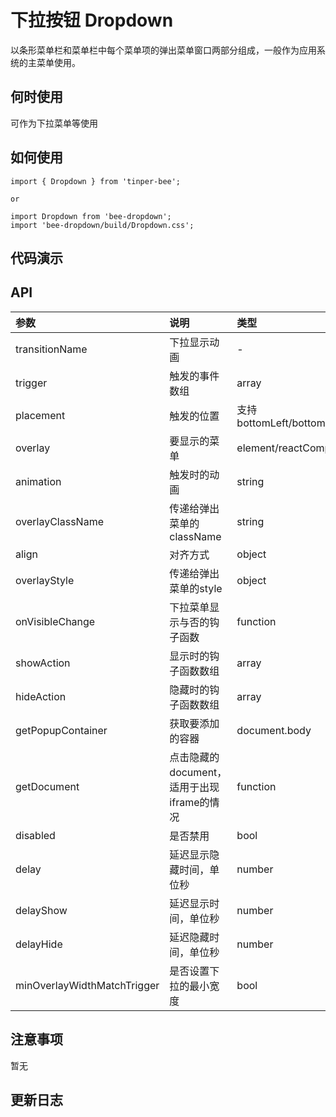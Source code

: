 # 下拉按钮 Dropdown

以条形菜单栏和菜单栏中每个菜单项的弹出菜单窗口两部分组成，一般作为应用系统的主菜单使用。

## 何时使用
可作为下拉菜单等使用

## 如何使用

```
import { Dropdown } from 'tinper-bee';

or

import Dropdown from 'bee-dropdown';
import 'bee-dropdown/build/Dropdown.css';

```

## 代码演示

## API

|参数|说明|类型|默认值|
|:--|:---|:----|:---|
|transitionName|下拉显示动画|-|-|
|trigger|触发的事件数组|array|['hover']|
|placement|触发的位置|支持bottomLeft/bottomCenter/bottomRight/topLeft/topCenter/topRight|'bottomLeft'|
|overlay|要显示的菜单|element/reactComponent|-|
|animation|触发时的动画|string|-|
|overlayClassName|传递给弹出菜单的className|string|''|
|align|对齐方式|object|{}|
|overlayStyle|传递给弹出菜单的style|object|{}|
|onVisibleChange|下拉菜单显示与否的钩子函数|function|() => {}|
|showAction|显示时的钩子函数数组|array|[]|
|hideAction|隐藏时的钩子函数数组|array|[]|
|getPopupContainer|获取要添加的容器|document.body|
|getDocument|点击隐藏的document，适用于出现iframe的情况|function|document|
|disabled|是否禁用|bool|false|
|delay|延迟显示隐藏时间，单位秒|number|-|
|delayShow|延迟显示时间，单位秒|number|-|
|delayHide|延迟隐藏时间，单位秒|number|-|
|minOverlayWidthMatchTrigger|是否设置下拉的最小宽度|bool|true|

## 注意事项

暂无

## 更新日志